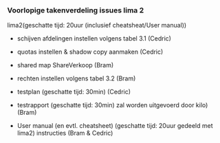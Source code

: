 ### Voorlopige takenverdeling issues lima 2 

lima2(geschatte tijd: 20uur (inclusief cheatsheat/User manual)) 

- schijven afdelingen instellen volgens tabel 3.1 (Cedric)

- quotas instellen & shadow copy aanmaken (Cedric)

- shared map ShareVerkoop (Bram)

- rechten instellen volgens tabel 3.2 (Bram)

- testplan (geschatte tijd: 30min) (Cedric)

- testrapport (geschatte tijd: 30min) zal worden uitgevoerd door kilo) (Bram)

- User manual (en evtl. cheatsheet) (geschatte tijd: 20uur gedeeld met lima2) instructies (Bram & Cedric)

